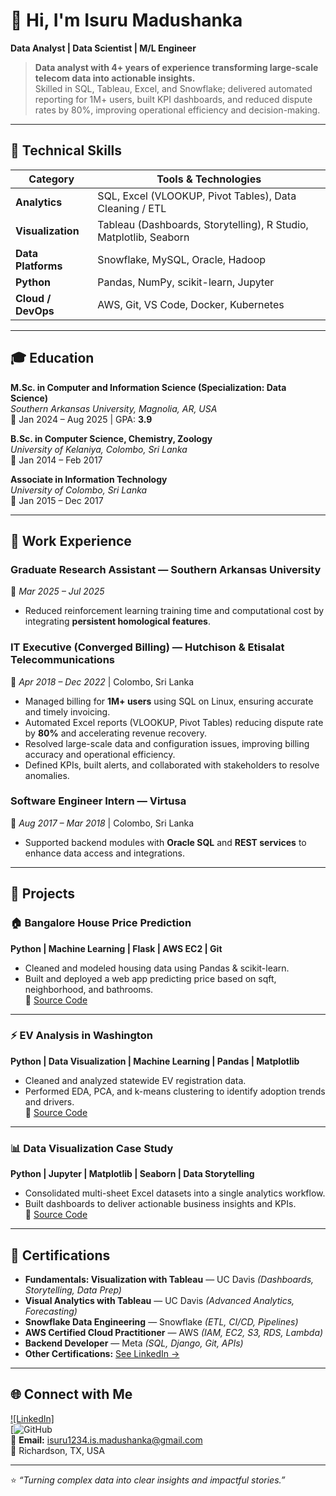 # 👋 Hi, I'm Isuru Madushanka
**Data Analyst | Data Scientist | M/L Engineer**

> **Data analyst with 4+ years of experience transforming large-scale telecom data into actionable insights.**  
> Skilled in SQL, Tableau, Excel, and Snowflake; delivered automated reporting for 1M+ users, built KPI dashboards, and reduced dispute rates by 80%, improving operational efficiency and decision-making.

---

## 🧠 Technical Skills

| Category | Tools & Technologies |
|-----------|----------------------|
| **Analytics** | SQL, Excel (VLOOKUP, Pivot Tables), Data Cleaning / ETL |
| **Visualization** | Tableau (Dashboards, Storytelling), R Studio, Matplotlib, Seaborn |
| **Data Platforms** | Snowflake, MySQL, Oracle, Hadoop |
| **Python** | Pandas, NumPy, scikit-learn, Jupyter |
| **Cloud / DevOps** | AWS, Git, VS Code, Docker, Kubernetes |

---

## 🎓 Education

**M.Sc. in Computer and Information Science (Specialization: Data Science)**  
_Southern Arkansas University, Magnolia, AR, USA_  
📅 Jan 2024 – Aug 2025 | GPA: **3.9**

**B.Sc. in Computer Science, Chemistry, Zoology**  
_University of Kelaniya, Colombo, Sri Lanka_  
📅 Jan 2014 – Feb 2017  

**Associate in Information Technology**  
_University of Colombo, Sri Lanka_  
📅 Jan 2015 – Dec 2017  

---

## 💼 Work Experience

### **Graduate Research Assistant — Southern Arkansas University**  
📅 _Mar 2025 – Jul 2025_  
- Reduced reinforcement learning training time and computational cost by integrating **persistent homological features**.  

### **IT Executive (Converged Billing) — Hutchison & Etisalat Telecommunications**  
📅 _Apr 2018 – Dec 2022_ | Colombo, Sri Lanka  
- Managed billing for **1M+ users** using SQL on Linux, ensuring accurate and timely invoicing.  
- Automated Excel reports (VLOOKUP, Pivot Tables) reducing dispute rate by **80%** and accelerating revenue recovery.  
- Resolved large-scale data and configuration issues, improving billing accuracy and operational efficiency.  
- Defined KPIs, built alerts, and collaborated with stakeholders to resolve anomalies.  

### **Software Engineer Intern — Virtusa**  
📅 _Aug 2017 – Mar 2018_ | Colombo, Sri Lanka  
- Supported backend modules with **Oracle SQL** and **REST services** to enhance data access and integrations.

---

## 🚀 Projects

### 🏠 Bangalore House Price Prediction  
**Python | Machine Learning | Flask | AWS EC2 | Git**  
- Cleaned and modeled housing data using Pandas & scikit-learn.  
- Built and deployed a web app predicting price based on sqft, neighborhood, and bathrooms.  
📂 [Source Code](#)

---

### ⚡ EV Analysis in Washington  
**Python | Data Visualization | Machine Learning | Pandas | Matplotlib**  
- Cleaned and analyzed statewide EV registration data.  
- Performed EDA, PCA, and k-means clustering to identify adoption trends and drivers.  
📂 [Source Code](#)

---

### 📊 Data Visualization Case Study  
**Python | Jupyter | Matplotlib | Seaborn | Data Storytelling**  
- Consolidated multi-sheet Excel datasets into a single analytics workflow.  
- Built dashboards to deliver actionable business insights and KPIs.  
📂 [Source Code](#)

---

## 🏅 Certifications

- **Fundamentals: Visualization with Tableau** — UC Davis *(Dashboards, Storytelling, Data Prep)*  
- **Visual Analytics with Tableau** — UC Davis *(Advanced Analytics, Forecasting)*  
- **Snowflake Data Engineering** — Snowflake *(ETL, CI/CD, Pipelines)*  
- **AWS Certified Cloud Practitioner** — AWS *(IAM, EC2, S3, RDS, Lambda)*  
- **Backend Developer** — Meta *(SQL, Django, Git, APIs)*  
- **Other Certifications:** [See LinkedIn →](https://www.linkedin.com/in/isuru-madushanka/details/certifications/)

---

## 🌐 Connect with Me

[![LinkedIn]](https://www.linkedin.com/in/isuru-madushanka/)  
[![GitHub](https://github.com/mimadushanka)  
📧 **Email:** isuru1234.is.madushanka@gmail.com  
📍 Richardson, TX, USA  

---

⭐ _“Turning complex data into clear insights and impactful stories.”_  
